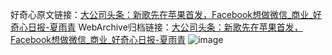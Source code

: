 好奇心原文链接：[大公司头条：新歌先在苹果首发，Facebook想做微信_商业_好奇心日报-夏雨青](https://www.qdaily.com/articles/7794.html)
WebArchive归档链接：[大公司头条：新歌先在苹果首发，Facebook想做微信_商业_好奇心日报-夏雨青](http://web.archive.org/web/20190623172947/https://www.qdaily.com/articles/7794.html)
![image](http://ww3.sinaimg.cn/large/007d5XDply1g3wjz0em6xj30u03h1b29)